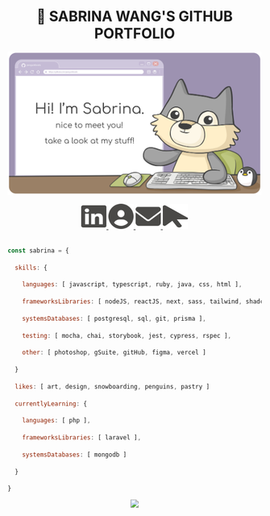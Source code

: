 <h1 style="text-align: center">🌸 SABRINA WANG'S GITHUB PORTFOLIO
</h1>

![banner image](./docs/banner.png)

<div align="center">
<a href="https://www.linkedin.com/in/sabrina-y-wang/">
    <img height="50px" width="50px" src="./docs/icon_linkedin.svg"/>
</a>
<a href="https://flowcv.com/resume/7vgjugqk7r">
    <img height="50px" width="50px" src="./docs/icon_resume.svg"/>
</a>
<a href="mailto:sabrina.ynw@gmail.com" target="_blank" rel="noopener noreferrer">
    <img height="50px" width="50px" src="./docs/icon_mail.svg" />
</a>
<a href="https://www.wryly.me/">
    <img height="50px" width="50px" src="./docs/icon_website.svg"/>
</a>
</div>

<br/>

```javascript
const sabrina = {

  skills: {

    languages: [ javascript, typescript, ruby, java, css, html ],

    frameworksLibraries: [ nodeJS, reactJS, next, sass, tailwind, shadcnUI, clerk, expressJS, jquery, rails ],

    systemsDatabases: [ postgresql, sql, git, prisma ],

    testing: [ mocha, chai, storybook, jest, cypress, rspec ],

    other: [ photoshop, gSuite, gitHub, figma, vercel ]

  }

  likes: [ art, design, snowboarding, penguins, pastry ]

  currentlyLearning: {

    languages: [ php ],

    frameworksLibraries: [ laravel ],

    systemsDatabases: [ mongodb ]

  }

}
```
<div align="center">
    <img src="https://github-readme-stats.vercel.app/api/top-langs/?username=penguinboots&layout=compact"/>
</div>

